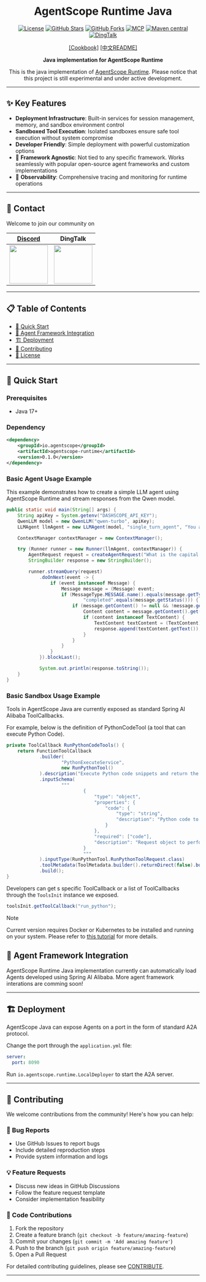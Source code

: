 <div align="center">

# AgentScope Runtime Java

[![License](https://img.shields.io/badge/license-Apache%202.0-red.svg?logo=apache&label=Liscnese)](LICENSE)
[![GitHub Stars](https://img.shields.io/github/stars/agentscope-ai/agentscope-runtime?style=flat&logo=github&color=yellow&label=Stars)](https://github.com/agentscope-ai/agentscope-runtime-java/stargazers)
[![GitHub Forks](https://img.shields.io/github/forks/agentscope-ai/agentscope-runtime?style=flat&logo=github&color=purple&label=Forks)](https://github.com/agentscope-ai/agentscope-runtime-java/network)
[![MCP](https://img.shields.io/badge/MCP-Model_Context_Protocol-purple.svg?logo=plug&label=MCP)](https://modelcontextprotocol.io/)
[![Maven central](https://maven-badges.herokuapp.com/maven-central/io.agentscope/agentscope-runtime/badge.svg)](https://maven-badges.herokuapp.com/maven-central/io.agentscope/agentscope-runtime)
[![DingTalk](https://img.shields.io/badge/DingTalk-Join_Us-orange.svg)](https://qr.dingtalk.com/action/joingroup?code=v1,k1,OmDlBXpjW+I2vWjKDsjvI9dhcXjGZi3bQiojOq3dlDw=&_dt_no_comment=1&origin=11)

[[Cookbook]](https://runtime.agentscope.io/)
[[中文README]](README_zh.md)

**Java implementation for AgentScope Runtime**

This is the java implementation of [AgentScope Runtime](https://github.com/agentscope-ai/agentscope-runtime/). Please notice that this project is still experimental and under active development.

</div>

---

## ✨ Key Features

- **Deployment Infrastructure**: Built-in services for session management, memory, and sandbox environment control
- **Sandboxed Tool Execution**: Isolated sandboxes ensure safe tool execution without system compromise
- **Developer Friendly**: Simple deployment with powerful customization options
- :construction: **Framework Agnostic**: Not tied to any specific framework. Works seamlessly with popular open-source agent frameworks and custom implementations
- :construction: **Observability**: Comprehensive tracing and monitoring for runtime operations

---

## 💬 Contact

Welcome to join our community on

| [Discord](https://discord.gg/eYMpfnkG8h)                     | DingTalk                                                     |
| ------------------------------------------------------------ | ------------------------------------------------------------ |
| <img src="https://gw.alicdn.com/imgextra/i1/O1CN01hhD1mu1Dd3BWVUvxN_!!6000000000238-2-tps-400-400.png" width="100" height="100"> | <img src="https://img.alicdn.com/imgextra/i1/O1CN01LxzZha1thpIN2cc2E_!!6000000005934-2-tps-497-477.png" width="100" height="100"> |

---

## 📋 Table of Contents

- [🚀 Quick Start](#-quick-start)
- [🔌 Agent Framework Integration](#-agent-framework-integration)
- [🏗️ Deployment](#️-deployment)
- [🤝 Contributing](#-contributing)
- [📄 License](#-license)

---

## 🚀 Quick Start

### Prerequisites
- Java 17+

### Dependency

```xml
<dependency>
	<groupId>io.agentscope</groupId>
	<artifactId>agentscope-runtime</artifactId>
	<version>0.1.0</version>
</dependency>
```

### Basic Agent Usage Example

This example demonstrates how to create a simple LLM agent using AgentScope Runtime and stream responses from the Qwen model.

```java
public static void main(String[] args) {
	String apiKey = System.getenv("DASHSCOPE_API_KEY");
	QwenLLM model = new QwenLLM("qwen-turbo", apiKey);
	LLMAgent llmAgent = new LLMAgent(model, "single_turn_agent", "You are a helpful assistant", new AgentConfig());

	ContextManager contextManager = new ContextManager();

	try (Runner runner = new Runner(llmAgent, contextManager)) {
		AgentRequest request = createAgentRequest("What is the capital of France?");
		StringBuilder response = new StringBuilder();

		runner.streamQuery(request)
			.doOnNext(event -> {
				if (event instanceof Message) {
					Message message = (Message) event;
					if (MessageType.MESSAGE.name().equals(message.getType()) &&
							"completed".equals(message.getStatus())) {
						if (message.getContent() != null && !message.getContent().isEmpty()) {
							Content content = message.getContent().get(0);
							if (content instanceof TextContent) {
								TextContent textContent = (TextContent) content;
								response.append(textContent.getText());
							}
						}
					}
				}
			}).blockLast();

			System.out.println(response.toString());
	}
}
```

### Basic Sandbox Usage Example

Tools in AgentScope Java are currently exposed as standard Spring AI Alibaba ToolCallbacks.

For example, below is the definition of PythonCodeTool (a tool that can execute Python Code).

```java
private ToolCallback RunPythonCodeTools() {
	return FunctionToolCallback
			.builder(
					"PythonExecuteService",
					new RunPythonTool()
			).description("Execute Python code snippets and return the output or errors.")
			.inputSchema(
					"""
							{
								"type": "object",
								"properties": {
									"code": {
										"type": "string",
										"description": "Python code to be executed"
									}
								},
								"required": ["code"],
								"description": "Request object to perform Python code execution"
							}
							"""
			).inputType(RunPythonTool.RunPythonToolRequest.class)
			.toolMetadata(ToolMetadata.builder().returnDirect(false).build())
			.build();
}
```

Developers can get s specific ToolCallback or a list of ToolCallbacks through the `ToolsInit` instance we exposed.

```java
toolsInit.getToolCallback("run_python");
```

> [!NOTE]
>
> Current version requires Docker or Kubernetes to be installed and running on your system. Please refer to [this tutorial](https://runtime.agentscope.io/en/sandbox.html) for more details.

## 🔌 Agent Framework Integration

AgentScope Runtime Java implementation currently can automatically load Agents developed using Spring AI Alibaba. More agent framework interations are comming soon!

---

## 🏗️ Deployment

AgentScope Java can expose Agents on a port in the form of standard A2A protocol.

Change the port through the `application.yml` file:

```yaml
server:
  port: 8090
```

Run `io.agentscope.runtime.LocalDeployer` to start the A2A server.

---

## 🤝 Contributing

We welcome contributions from the community! Here's how you can help:

### 🐛 Bug Reports
- Use GitHub Issues to report bugs
- Include detailed reproduction steps
- Provide system information and logs

### 💡 Feature Requests
- Discuss new ideas in GitHub Discussions
- Follow the feature request template
- Consider implementation feasibility

### 🔧 Code Contributions
1. Fork the repository
2. Create a feature branch (`git checkout -b feature/amazing-feature`)
3. Commit your changes (`git commit -m 'Add amazing feature'`)
4. Push to the branch (`git push origin feature/amazing-feature`)
5. Open a Pull Request

For detailed contributing guidelines, please see  [CONTRIBUTE](CONTRIBUTING.md).

---
